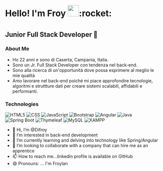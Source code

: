 <h1> Hello! I'm Froy <img src="https://raw.githubusercontent.com/iampavangandhi/iampavangandhi/master/gifs/Hi.gif" width="36px">:rocket: <h1>
<h2>Junior Full Stack Developer 🎨</h2>

  ### About Me
- Ho 22 anni e sono di Caserta, Campania, Italia.
- Sono un Jr. Full Stack Developer con tendenza nel back-end. 
- Sono alla ricerca di un'opportunità dove possa esprimere al meglio le mie qualità 
- Amo lavorare nel back-end poiché mi piace approfondire tecnologie, algoritmi e struttture dati per creare sistemi scalabili, affidabili e performanti.

### Technologies
 
  ![HTML5](https://img.shields.io/badge/-HTML5-333333?style=flat&logo=HTML5)
  ![CSS](https://img.shields.io/badge/-CSS-333333?style=flat&logo=CSS3&logoColor=1572B6)
  ![JavaScript](https://img.shields.io/badge/-JavaScript-333333?style=flat&logo=javascript)
  ![Bootstrap](https://img.shields.io/badge/-Bootstrap-333333?style=flat&logo=Bootstrap)
  ![Angular](https://img.shields.io/badge/-Angular-333333?style=flat&logo=angular)
  ![Java](https://img.shields.io/badge/-Java-333333?style=flat&logo=java)
  ![Spring Boot](https://img.shields.io/badge/-Springboot-333333?style=flat&logo=Spring-boot)
  ![Thymeleaf](https://img.shields.io/badge/-Thymeleaf-333333?style=flat&logo=thymeleaf)
  ![MySQL](https://img.shields.io/badge/-MySQL-333333?style=flat&logo=MySQL)
  ![XAMPP](https://img.shields.io/badge/-XAMPP-333333?style=flat&logo=XAMPP)
 
 
  

  
  - 👋 Hi, I’m @Difroy
- 👀 I’m interested in back-end development
- 🌱 I’m currently learning and delving into technology like Spring/Angular
- 💞️ I’m looking to collaborate with a company that can hire me as an apprentice
- 📫 How to reach me...linkedin profile is available on GItHub
- 😄 Pronouns: ... I'm  Froylan



<!---
Difroy/Difroy is a ✨ special ✨ repository because its `README.md` (this file) appears on your GitHub profile.
You can click the Preview link to take a look at your changes.
--->
